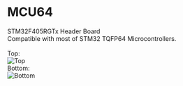 # MCU64
STM32F405RGTx Header Board  
Compatible with most of STM32 TQFP64 Microcontrollers.    
<br>
Top:  
![Top](https://live.staticflickr.com/65535/49983474698_37bf8e7ff9_o.png "Top")  
Bottom:    
![Bottom](https://live.staticflickr.com/65535/49983995946_71422efe5b_o.png "Bottom")
